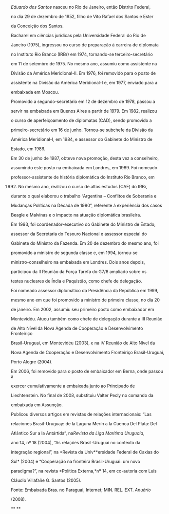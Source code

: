 

*Eduardo dos Santos* nasceu no Rio de Janeiro, então Distrito Federal,

no dia 29 de dezembro de 1952, filho de Vito Rafael dos Santos e Ester

da Conceição dos Santos.



Bacharel em ciências jurídicas pela Universidade Federal do Rio de

Janeiro (1975), ingressou no curso de preparação à carreira de diplomata

no Instituto Rio Branco (IRBr) em 1974, tornando-se terceiro-secretário

em 11 de setembro de 1975. No mesmo ano, assumiu como assistente na

Divisão da América Meridional-II. Em 1976, foi removido para o posto de

assistente na Divisão da América Meridional-I e, em 1977, enviado para a

embaixada em Moscou.



Promovido a segundo-secretário em 12 de dezembro de 1978, passou a

servir na embaixada em Buenos Aires a partir de 1979. Em 1982, realizou

o curso de aperfeiçoamento de diplomatas (CAD), sendo promovido a

primeiro-secretário em 16 de junho. Tornou-se subchefe da Divisão da

América Meridional-I, em 1984, e assessor do Gabinete do Ministro de

Estado, em 1986.



Em 30 de junho de 1987, obteve nova promoção, desta vez a conselheiro,

assumindo este posto na embaixada em Londres, em 1989. Foi nomeado

professor-assistente de história diplomática do Instituto Rio Branco, em

1992. No mesmo ano, realizou o curso de altos estudos (CAE) do IRBr,

durante o qual elaborou o trabalho “Argentina – Conflitos de Soberania e

Mudanças Políticas na Década de 1980”, referente à experiência dos casos

Beagle e Malvinas e o impacto na atuação diplomática brasileira.



Em 1993, foi coordenador-executivo do Gabinete do Ministro de Estado,

assessor da Secretaria do Tesouro Nacional e assessor especial do

Gabinete do Ministro da Fazenda. Em 20 de dezembro do mesmo ano, foi

promovido a ministro de segunda classe e, em 1994, tornou-se

ministro-conselheiro na embaixada em Londres. Dois anos depois,

participou da II Reunião da Força Tarefa do G7/8 ampliado sobre os

testes nucleares de Índia e Paquistão, como chefe de delegação.



Foi nomeado assessor diplomático da Presidência da República em 1999,

mesmo ano em que foi promovido a ministro de primeira classe, no dia 20

de janeiro. Em 2002, assumiu seu primeiro posto como embaixador em

Montevidéu. Atuou também como chefe de delegação durante a III Reunião

de Alto Nível da Nova Agenda de Cooperação e Desenvolvimento Fronteiriço

Brasil-Uruguai, em Montevidéu (2003), e na IV Reunião de Alto Nível da

Nova Agenda de Cooperação e Desenvolvimento Fronteiriço Brasil-Uruguai,

Porto Alegre (2004).



Em 2006, foi removido para o posto de embaixador em Berna, onde passou a

exercer cumulativamente a embaixada junto ao Principado de

Liechtenstein. No final de 2008, substituiu Valter Pecly no comando da

embaixada em Assunção.



Publicou diversos artigos em revistas de relações internacionais: “Las

relaciones Brasil-Uruguay: de la Laguna Merín a la Cuenca Del Plata: Del

Atlântico Sur a la Antártida”, na*Revista da Liga Marítima Uruguaia*,

ano 14, nº 18 (2004), “As relações Brasil-Uruguai no contexto da

integração regional”, na *Revista da Univ**ersidade Federal de Caxias do

Sul* (2004) e “Cooperação na fronteira Brasil-Uruguai: um novo

paradigma?”, na revista *Política Externa,*nº 14, em co-autoria com Luis

Cláudio Villafañe G. Santos (2005).



Fonte: Embaixada Bras. no Paraguai, Internet; MIN. REL. EXT. *Anuário*

(2008).



** **

